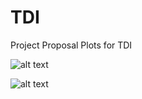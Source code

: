 # TDI
Project Proposal Plots for TDI

![alt text](https://raw.githubusercontent.com/ooichinchun/TDI/master/img.png)

![alt text](https://raw.githubusercontent.com/username/projectname/branch/path/to/img.png)
